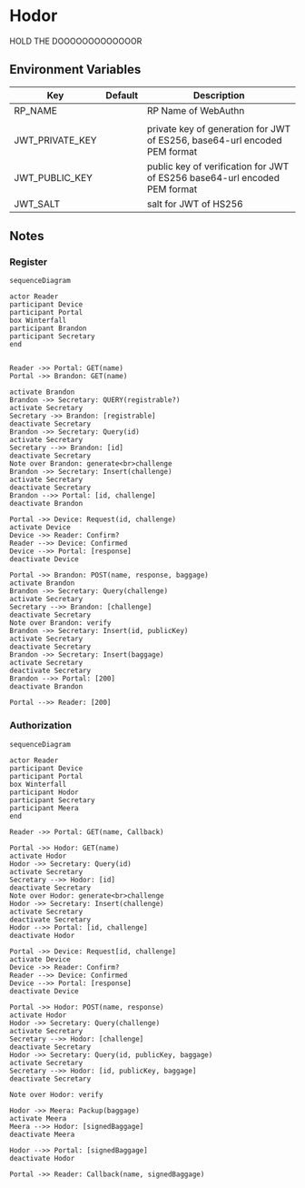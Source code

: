 # Hodor

HOLD THE DOOOOOOOOOOOOOR

## Environment Variables

| Key             | Default | Description                                                               |
| --------------- | ------- | ------------------------------------------------------------------------- |
| RP_NAME         | ` `     | RP Name of WebAuthn                                                       |
|                 |         |                                                                           |
| JWT_PRIVATE_KEY | ` `     | private key of generation for JWT of ES256, base64-url encoded PEM format |
| JWT_PUBLIC_KEY  | ` `     | public key of verification for JWT of ES256 base64-url encoded PEM format |
| JWT_SALT        | ` `     | salt for JWT of HS256                                                     |

## Notes

### Register

```mermaid
sequenceDiagram

actor Reader
participant Device
participant Portal
box Winterfall
participant Brandon
participant Secretary
end


Reader ->> Portal: GET(name)
Portal ->> Brandon: GET(name)

activate Brandon
Brandon ->> Secretary: QUERY(registrable?)
activate Secretary
Secretary ->> Brandon: [registrable]
deactivate Secretary
Brandon ->> Secretary: Query(id)
activate Secretary
Secretary -->> Brandon: [id]
deactivate Secretary
Note over Brandon: generate<br>challenge
Brandon ->> Secretary: Insert(challenge)
activate Secretary
deactivate Secretary
Brandon -->> Portal: [id, challenge]
deactivate Brandon

Portal ->> Device: Request(id, challenge)
activate Device
Device ->> Reader: Confirm?
Reader -->> Device: Confirmed
Device -->> Portal: [response]
deactivate Device

Portal ->> Brandon: POST(name, response, baggage)
activate Brandon
Brandon ->> Secretary: Query(challenge)
activate Secretary
Secretary -->> Brandon: [challenge]
deactivate Secretary
Note over Brandon: verify
Brandon ->> Secretary: Insert(id, publicKey)
activate Secretary
deactivate Secretary
Brandon ->> Secretary: Insert(baggage)
activate Secretary
deactivate Secretary
Brandon -->> Portal: [200]
deactivate Brandon

Portal -->> Reader: [200]
```

### Authorization

```mermaid
sequenceDiagram

actor Reader
participant Device
participant Portal
box Winterfall
participant Hodor
participant Secretary
participant Meera
end

Reader ->> Portal: GET(name, Callback)

Portal ->> Hodor: GET(name)
activate Hodor
Hodor ->> Secretary: Query(id)
activate Secretary
Secretary -->> Hodor: [id]
deactivate Secretary
Note over Hodor: generate<br>challenge
Hodor ->> Secretary: Insert(challenge)
activate Secretary
deactivate Secretary
Hodor -->> Portal: [id, challenge]
deactivate Hodor

Portal ->> Device: Request[id, challenge]
activate Device
Device ->> Reader: Confirm?
Reader -->> Device: Confirmed
Device -->> Portal: [response]
deactivate Device

Portal ->> Hodor: POST(name, response)
activate Hodor
Hodor ->> Secretary: Query(challenge)
activate Secretary
Secretary -->> Hodor: [challenge]
deactivate Secretary
Hodor ->> Secretary: Query(id, publicKey, baggage)
activate Secretary
Secretary -->> Hodor: [id, publicKey, baggage]
deactivate Secretary

Note over Hodor: verify

Hodor ->> Meera: Packup(baggage)
activate Meera
Meera -->> Hodor: [signedBaggage]
deactivate Meera

Hodor -->> Portal: [signedBaggage]
deactivate Hodor

Portal ->> Reader: Callback(name, signedBaggage)
```

